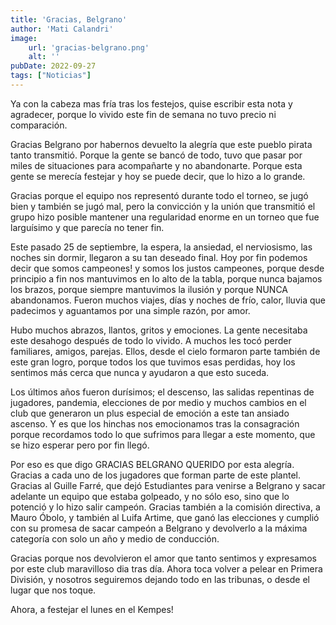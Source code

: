 ```yaml
---
title: 'Gracias, Belgrano'
author: 'Mati Calandri'
image:
    url: 'gracias-belgrano.png'
    alt: ''
pubDate: 2022-09-27
tags: ["Noticias"]
---
```


Ya con la cabeza mas fría tras los festejos, quise escribir esta nota y agradecer, porque lo vivido este fin de semana no tuvo precio ni comparación.

Gracias Belgrano por habernos devuelto la alegría que este pueblo pirata tanto transmitió. Porque la gente se bancó de todo, tuvo que pasar por miles de situaciones para acompañarte y no abandonarte. Porque esta gente se merecía festejar y hoy se puede decir, que lo hizo a lo grande.

Gracias porque el equipo nos representó durante todo el torneo, se jugó bien y también se jugó mal, pero la convicción y la unión que transmitió el grupo hizo posible mantener una regularidad enorme en un torneo que fue larguísimo y que parecía no tener fin.

Este pasado 25 de septiembre, la espera, la ansiedad, el nerviosismo, las noches sin dormir, llegaron a su tan deseado final. Hoy por fin podemos decir que somos campeones! y somos los justos campeones, porque desde principio a fin nos mantuvimos en lo alto de la tabla, porque nunca bajamos los brazos, porque siempre mantuvimos la ilusión y porque NUNCA abandonamos. Fueron muchos viajes, días y noches de frío, calor, lluvia que padecimos y aguantamos por una simple razón, por amor.

Hubo muchos abrazos, llantos, gritos y emociones. La gente necesitaba este desahogo después de todo lo vivido. A muchos les tocó perder familiares, amigos, parejas. Ellos, desde el cielo formaron parte también de este gran logro, porque todos los que tuvimos esas perdidas, hoy los sentimos más cerca que nunca y ayudaron a que esto suceda.

Los últimos años fueron durísimos; el descenso, las salidas repentinas de jugadores, pandemia, elecciones de por medio y muchos cambios en el club que generaron un plus especial de emoción a este tan ansiado ascenso. Y es que los hinchas nos emocionamos tras la consagración porque recordamos todo lo que sufrimos para llegar a este momento, que se hizo esperar pero por fin llegó.

Por eso es que digo GRACIAS BELGRANO QUERIDO por esta alegría. Gracias a cada uno de los jugadores que forman parte de este plantel. Gracias al Guille Farré, que dejó Estudiantes para venirse a Belgrano y sacar adelante un equipo que estaba golpeado, y no sólo eso, sino que lo potenció y lo hizo salir campeón. Gracias también a la comisión directiva, a Mauro Óbolo, y también al Luifa Artime, que ganó las elecciones y cumplió con su promesa de sacar campeón a Belgrano y devolverlo a la máxima categoría con solo un año y medio de conducción.

Gracias porque nos devolvieron el amor que tanto sentimos y expresamos por este club maravilloso dia tras día. Ahora toca volver a pelear en Primera División, y nosotros seguiremos dejando todo en las tribunas, o desde el lugar que nos toque.

Ahora, a festejar el lunes en el Kempes!
